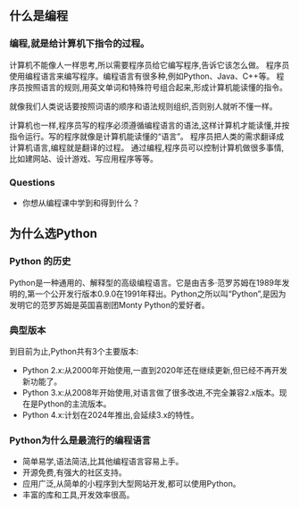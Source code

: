 ## 什么是编程

### 编程,就是给计算机下指令的过程。
计算机不能像人一样思考,所以需要程序员给它编写程序,告诉它该怎么做。
程序员使用编程语言来编写程序。编程语言有很多种,例如Python、Java、C++等。
程序员按照语言的规则,用英文单词和特殊符号组合起来,形成计算机能读懂的指令。

就像我们人类说话要按照词语的顺序和语法规则组织,否则别人就听不懂一样。

计算机也一样,程序员写的程序必须遵循编程语言的语法,这样计算机才能读懂,并按指令运行。写的程序就像是计算机能读懂的“语言”。
程序员把人类的需求翻译成计算机语言,编程就是翻译的过程。
通过编程,程序员可以控制计算机做很多事情,比如建网站、设计游戏、写应用程序等等。


### Questions
* 你想从编程课中学到和得到什么？

## 为什么选Python
### Python 的历史
Python是一种通用的、解释型的高级编程语言。它是由吉多·范罗苏姆在1989年发明的,第一个公开发行版本0.9.0在1991年释出。Python之所以叫“Python”,是因为发明它的范罗苏姆是英国喜剧团Monty Python的爱好者。

### 典型版本
到目前为止,Python共有3个主要版本:

* Python 2.x:从2000年开始使用,一直到2020年还在继续更新,但已经不再开发新功能了。
* Python 3.x:从2008年开始使用,对语言做了很多改进,不完全兼容2.x版本。现在是Python的主流版本。
* Python 4.x:计划在2024年推出,会延续3.x的特性。

### Python为什么是最流行的编程语言
* 简单易学,语法简洁,比其他编程语言容易上手。
* 开源免费,有强大的社区支持。
* 应用广泛,从简单的小程序到大型网站开发,都可以使用Python。
* 丰富的库和工具,开发效率很高。
